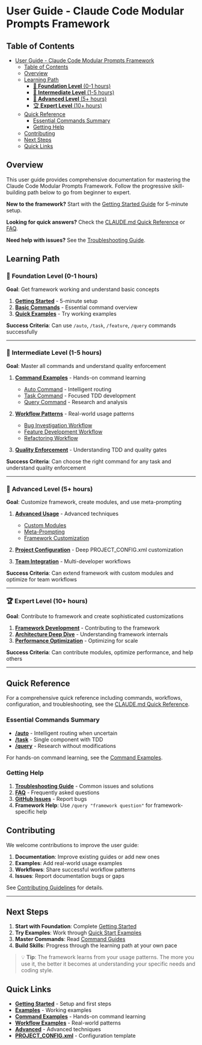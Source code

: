 # User Guide - Claude Code Modular Prompts Framework

## Table of Contents
- [User Guide - Claude Code Modular Prompts Framework](#user-guide---claude-code-modular-prompts-framework)
  - [Table of Contents](#table-of-contents)
  - [Overview](#overview)
  - [Learning Path](#learning-path)
    - [🎯 **Foundation Level** (0-1 hours)](#-foundation-level-0-1-hours)
    - [🔧 **Intermediate Level** (1-5 hours)](#-intermediate-level-1-5-hours)
    - [🚀 **Advanced Level** (5+ hours)](#-advanced-level-5-hours)
    - [🏆 **Expert Level** (10+ hours)](#-expert-level-10-hours)
  - [Quick Reference](#quick-reference)
    - [Essential Commands Summary](#essential-commands-summary)
    - [Getting Help](#getting-help)
  - [Contributing](#contributing)
  - [Next Steps](#next-steps)
  - [Quick Links](#quick-links)

## Overview
This user guide provides comprehensive documentation for mastering the Claude Code Modular Prompts Framework. Follow the progressive skill-building path below to go from beginner to expert.

**New to the framework?** Start with the [Getting Started Guide](../../GETTING_STARTED.md) for 5-minute setup.

**Looking for quick answers?** Check the [CLAUDE.md Quick Reference](../../CLAUDE.md#quick-reference) or [FAQ](faq.md).

**Need help with issues?** See the [Troubleshooting Guide](troubleshooting.md).

## Learning Path

### 🎯 **Foundation Level** (0-1 hours)
**Goal**: Get framework working and understand basic concepts

1. **[Getting Started](../../GETTING_STARTED.md)** - 5-minute setup
2. **[Basic Commands](commands/README.md)** - Essential command overview
3. **[Quick Examples](../../examples/01-beginner/)** - Try working examples

**Success Criteria**: Can use `/auto`, `/task`, `/feature`, `/query` commands successfully

---

### 🔧 **Intermediate Level** (1-5 hours)
**Goal**: Master all commands and understand quality enforcement

1. **[Command Examples](../../examples/01-beginner/basic-commands/)** - Hands-on command learning
   - [Auto Command](../../examples/01-beginner/basic-commands/auto-command.md) - Intelligent routing
   - [Task Command](../../examples/01-beginner/basic-commands/task-command.md) - Focused TDD development
   - [Query Command](../../examples/01-beginner/basic-commands/query-command.md) - Research and analysis

2. **[Workflow Patterns](../../examples/02-intermediate/multi-command-workflows/)** - Real-world usage patterns
   - [Bug Investigation Workflow](../../examples/02-intermediate/multi-command-workflows/bug-investigation.md)
   - [Feature Development Workflow](../../examples/02-intermediate/multi-command-workflows/feature-development.md)
   - [Refactoring Workflow](../../examples/02-intermediate/multi-command-workflows/refactoring-workflow.md)

3. **[Quality Enforcement](quality-enforcement.md)** - Understanding TDD and quality gates

**Success Criteria**: Can choose the right command for any task and understand quality enforcement

---

### 🚀 **Advanced Level** (5+ hours)
**Goal**: Customize framework, create modules, and use meta-prompting

1. **[Advanced Usage](../advanced/)** - Advanced techniques
   - [Custom Modules](../advanced/custom-modules.md)
   - [Meta-Prompting](../advanced/meta-prompting.md)
   - [Framework Customization](../advanced/framework-customization.md)

2. **[Project Configuration](project-configuration.md)** - Deep PROJECT_CONFIG.xml customization

3. **[Team Integration](team-integration.md)** - Multi-developer workflows

**Success Criteria**: Can extend framework with custom modules and optimize for team workflows

---

### 🏆 **Expert Level** (10+ hours)
**Goal**: Contribute to framework and create sophisticated customizations

1. **[Framework Development](framework-development.md)** - Contributing to the framework
2. **[Architecture Deep Dive](architecture-deep-dive.md)** - Understanding framework internals
3. **[Performance Optimization](performance-optimization.md)** - Optimizing for scale

**Success Criteria**: Can contribute modules, optimize performance, and help others

---

## Quick Reference

For a comprehensive quick reference including commands, workflows, configuration, and troubleshooting, see the [CLAUDE.md Quick Reference](../../CLAUDE.md#quick-reference).

### Essential Commands Summary
- **[/auto](../../examples/01-beginner/basic-commands/auto-command.md)** - Intelligent routing when uncertain
- **[/task](../../examples/01-beginner/basic-commands/task-command.md)** - Single component with TDD
- **[/query](../../examples/01-beginner/basic-commands/query-command.md)** - Research without modifications

For hands-on command learning, see the [Command Examples](../../examples/01-beginner/basic-commands/).

### Getting Help

1. **[Troubleshooting Guide](troubleshooting.md)** - Common issues and solutions
2. **[FAQ](faq.md)** - Frequently asked questions
3. **[GitHub Issues](https://github.com/swm-sink/claude-code-modular-prompts/issues)** - Report bugs
4. **Framework Help**: Use `/query "framework question"` for framework-specific help

## Contributing

We welcome contributions to improve the user guide:

1. **Documentation**: Improve existing guides or add new ones
2. **Examples**: Add real-world usage examples
3. **Workflows**: Share successful workflow patterns
4. **Issues**: Report documentation bugs or gaps

See [Contributing Guidelines](../../CONTRIBUTING.md) for details.

---

## Next Steps

1. **Start with Foundation**: Complete [Getting Started](../../GETTING_STARTED.md)
2. **Try Examples**: Work through [Quick Start Examples](../../examples/01-beginner/)
3. **Master Commands**: Read [Command Guides](commands/)
4. **Build Skills**: Progress through the learning path at your own pace

> 💡 **Tip**: The framework learns from your usage patterns. The more you use it, the better it becomes at understanding your specific needs and coding style.

## Quick Links

- **[Getting Started](../../GETTING_STARTED.md)** - Setup and first steps
- **[Examples](../../examples/)** - Working examples
- **[Command Examples](../../examples/01-beginner/basic-commands/)** - Hands-on command learning
- **[Workflow Examples](../../examples/02-intermediate/multi-command-workflows/)** - Real-world patterns
- **[Advanced](../advanced/)** - Advanced techniques
- **[PROJECT_CONFIG.xml](../../PROJECT_CONFIG.xml)** - Configuration template